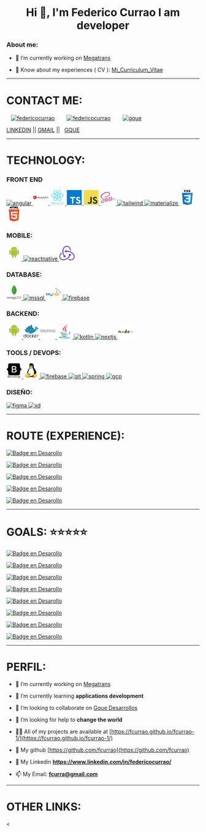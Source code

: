 #  <h1 align="center">Hi 👋, I'm Federico Currao  I am developer</h1>


 ### About me:
  
- 🔭 I’m currently working on [Megatrans](https://www.megatrans.com.ar/)

- 📄 Know about my experiences ( CV ): [Mi_Curriculum_Vitae](https://drive.google.com/file/d/1i4Nu93ckdcqhOzR2OPqAyEXKjd8Y0D4a/view?usp=sharing)

-----------------------------------------
#  CONTACT ME:
<p align="left">
&nbsp;&nbsp;  <a href="https://linkedin.com/in/federicocurrao" target="blank"><img align="center" src="https://raw.githubusercontent.com/rahuldkjain/github-profile-readme-generator/master/src/images/icons/Social/linked-in-alt.svg" alt="federicocurrao" height="30" width="40" /></a>&nbsp; &nbsp; &nbsp; &nbsp; 
<a href="mailto:fcurrao@gmail.com" target="blank"><img align="center" src="https://upload.wikimedia.org/wikipedia/commons/8/8c/Gmail_Icon_%282013-2020%29.svg" alt="federicocurrao" height="30" width="40" /></a>&nbsp; &nbsp; &nbsp; &nbsp; 
<a href="https://www.gquedesarrollos.com" target="blank"><img align="center" src="https://raw.githubusercontent.com/rahuldkjain/github-profile-readme-generator/master/src/images/icons/Social/devto.svg" alt="gque" height="30" width="40" /></a>
</p>

 [LINKEDIN](https://www.linkedin.com/in/federicocurrao/) ||  [GMAIL](mailto:fcurrao@gmail.com)  ||   &nbsp;   [GQUE](https://www.gquedesarrollos.com)
 

-----------------------------------------

# TECHNOLOGY: 
<p align="left"> 

 
### FRONT END
  <a href="https://angular.io" target="_blank" rel="noreferrer"> <img src="https://angular.io/assets/images/logos/angular/angular.svg" alt="angular" width="40" height="40"/> </a> <a href="https://angular.io" target="_blank" rel="noreferrer"> <img src="https://raw.githubusercontent.com/devicons/devicon/master/icons/angularjs/angularjs-original-wordmark.svg" alt="angularjs" width="40" height="40"/> </a>
 <a href="https://reactjs.org/" target="_blank" rel="noreferrer"> <img src="https://raw.githubusercontent.com/devicons/devicon/master/icons/react/react-original-wordmark.svg" alt="react" width="40" height="40"/> </a> 
  <a href="https://www.typescriptlang.org/" target="_blank" rel="noreferrer"> <img src="https://raw.githubusercontent.com/devicons/devicon/master/icons/typescript/typescript-original.svg" alt="typescript" width="40" height="40"/> </a>
 <a href="https://developer.mozilla.org/en-US/docs/Web/JavaScript" target="_blank" rel="noreferrer"> <img src="https://raw.githubusercontent.com/devicons/devicon/master/icons/javascript/javascript-original.svg" alt="javascript" width="40" height="40"/> </a>
 <a href="https://sass-lang.com" target="_blank" rel="noreferrer"> <img src="https://raw.githubusercontent.com/devicons/devicon/master/icons/sass/sass-original.svg" alt="sass" width="40" height="40"/> </a> 
 <a href="https://tailwindcss.com/" target="_blank" rel="noreferrer"> <img src="https://www.vectorlogo.zone/logos/tailwindcss/tailwindcss-icon.svg" alt="tailwind" width="40" height="40"/> </a> 
 <a href="https://materializecss.com/" target="_blank" rel="noreferrer"> <img src="https://raw.githubusercontent.com/prplx/svg-logos/5585531d45d294869c4eaab4d7cf2e9c167710a9/svg/materialize.svg" alt="materialize" width="40" height="40"/> </a> <a href="https://www.w3schools.com/css/" target="_blank" rel="noreferrer"> <img src="https://raw.githubusercontent.com/devicons/devicon/master/icons/css3/css3-original-wordmark.svg" alt="css3" width="40" height="40"/> </a> <a href="https://www.w3.org/html/" target="_blank" rel="noreferrer"> <img src="https://raw.githubusercontent.com/devicons/devicon/master/icons/html5/html5-original-wordmark.svg" alt="html5" width="40" height="40"/> </a> 
</p>

 
 ### MOBILE:
 <a href="https://developer.android.com" target="_blank" rel="noreferrer"> <img src="https://raw.githubusercontent.com/devicons/devicon/master/icons/android/android-original-wordmark.svg" alt="android" width="40" height="40"/> </a>
  <a href="https://reactnative.dev/" target="_blank" rel="noreferrer"> <img src="https://reactnative.dev/img/header_logo.svg" alt="reactnative" width="40" height="40"/> </a> 
  <a href="https://redux.js.org" target="_blank" rel="noreferrer"> <img src="https://raw.githubusercontent.com/devicons/devicon/master/icons/redux/redux-original.svg" alt="redux" width="40" height="40"/> </a>


 
 ### DATABASE:
  <a href="https://www.mongodb.com/" target="_blank" rel="noreferrer"> <img src="https://raw.githubusercontent.com/devicons/devicon/master/icons/mongodb/mongodb-original-wordmark.svg" alt="mongodb" width="40" height="40"/> </a>
  <a href="https://www.microsoft.com/en-us/sql-server" target="_blank" rel="noreferrer"> <img src="https://www.svgrepo.com/show/303229/microsoft-sql-server-logo.svg" alt="mssql" width="40" height="40"/> </a>
 <a href="https://www.mysql.com/" target="_blank" rel="noreferrer"> <img src="https://raw.githubusercontent.com/devicons/devicon/master/icons/mysql/mysql-original-wordmark.svg" alt="mysql" width="40" height="40"/> </a>
 <a href="https://firebase.google.com/" target="_blank" rel="noreferrer"> <img src="https://www.vectorlogo.zone/logos/firebase/firebase-icon.svg" alt="firebase" width="40" height="40"/> </a>
 

  ### BACKEND:
   <a href="https://developer.android.com" target="_blank" rel="noreferrer"> <img src="https://raw.githubusercontent.com/devicons/devicon/master/icons/android/android-original-wordmark.svg" alt="android" width="40" height="40"/> </a>
  <a href="https://www.docker.com/" target="_blank" rel="noreferrer"> <img src="https://raw.githubusercontent.com/devicons/devicon/master/icons/docker/docker-original-wordmark.svg" alt="docker" width="40" height="40"/> </a>
  <a href="https://expressjs.com" target="_blank" rel="noreferrer"> <img src="https://raw.githubusercontent.com/devicons/devicon/master/icons/express/express-original-wordmark.svg" alt="express" width="40" height="40"/> </a>
 <a href="https://www.java.com" target="_blank" rel="noreferrer"> <img src="https://raw.githubusercontent.com/devicons/devicon/master/icons/java/java-original.svg" alt="java" width="40" height="40"/> </a> 
  <a href="https://kotlinlang.org" target="_blank" rel="noreferrer"> <img src="https://www.vectorlogo.zone/logos/kotlinlang/kotlinlang-icon.svg" alt="kotlin" width="40" height="40"/> </a>
   <a href="https://nextjs.org/" target="_blank" rel="noreferrer"> <img src="https://cdn.worldvectorlogo.com/logos/nextjs-2.svg" alt="nextjs" width="40" height="40"/> </a>
  <a href="https://nodejs.org" target="_blank" rel="noreferrer"> <img src="https://raw.githubusercontent.com/devicons/devicon/master/icons/nodejs/nodejs-original-wordmark.svg" alt="nodejs" width="40" height="40"/> </a>
 
 
   ### TOOLS / DEVOPS:
 <a href="https://getbootstrap.com" target="_blank" rel="noreferrer"> <img src="https://raw.githubusercontent.com/devicons/devicon/master/icons/bootstrap/bootstrap-plain-wordmark.svg" alt="bootstrap" width="40" height="40"/> </a> 
 <a href="https://www.linux.org/" target="_blank" rel="noreferrer"> <img src="https://raw.githubusercontent.com/devicons/devicon/master/icons/linux/linux-original.svg" alt="linux" width="40" height="40"/> </a>
  <a href="https://firebase.google.com/" target="_blank" rel="noreferrer"> <img src="https://www.vectorlogo.zone/logos/firebase/firebase-icon.svg" alt="firebase" width="40" height="40"/> </a>
  <a href="https://git-scm.com/" target="_blank" rel="noreferrer"> <img src="https://www.vectorlogo.zone/logos/git-scm/git-scm-icon.svg" alt="git" width="40" height="40"/> </a>
 <a href="https://spring.io/" target="_blank" rel="noreferrer"> <img src="https://www.vectorlogo.zone/logos/springio/springio-icon.svg" alt="spring" width="40" height="40"/> </a> 
 <a href="https://cloud.google.com" target="_blank" rel="noreferrer"> <img src="https://www.vectorlogo.zone/logos/google_cloud/google_cloud-icon.svg" alt="gcp" width="40" height="40"/> </a>

 
  ### DISEÑO:
 <a href="https://www.figma.com/" target="_blank" rel="noreferrer"> <img src="https://www.vectorlogo.zone/logos/figma/figma-icon.svg" alt="figma" width="40" height="40"/> </a> 
<a href="https://www.adobe.com/products/xd.html" target="_blank" rel="noreferrer"> <img src="https://cdn.worldvectorlogo.com/logos/adobe-xd.svg" alt="xd" width="40" height="40"/> </a> 

  
-----------------------------------------


# ROUTE (EXPERIENCE):
[![Badge en Desarollo](https://img.shields.io/badge/CURRENTLY-MEGATRANS%20-green)](https://www.megatrans.com.ar/)

[![Badge en Desarollo](https://img.shields.io/badge/2023-ACONCAGUA%20-red)](https://aconcaguasf.com/)

[![Badge en Desarollo](https://img.shields.io/badge/2022-ANKARA%20-red)](https://www.ankararealestate.mx/)

[![Badge en Desarollo](https://img.shields.io/badge/2020-EXPOCOMEX%20-red)](https://expocomexsrl.com/)

[![Badge en Desarollo](https://img.shields.io/badge/2018-FREELANCE%20-red)](https://github.com/fcurrao)
 
 
-----------------------------------------

# GOALS: ⭐⭐⭐⭐⭐

 
[![Badge en Desarollo](https://img.shields.io/badge/⭐⭐⭐-ANKARA-yellow)](https://www.ankararealestate.mx/) <br>

[![Badge en Desarollo](https://img.shields.io/badge/🚗__📲-WHERE_IS_MY_CAR-yellow)](https://www.linkedin.com/feed/update/urn:li:activity:7114707801091825665) <br>

[![Badge en Desarollo](https://img.shields.io/badge/🚂-COMPONENTES_IMPORTADOS-yellow)](http://www.componentesimportados.com/) <br>

[![Badge en Desarollo](https://img.shields.io/badge/⭐-BONSAI_ORLANDO-yellow)](https://bonsaisorlando.web.app/)  <br>

[![Badge en Desarollo](https://img.shields.io/badge/🚚-EXPOCOMEX-yellow)](http://www.expocomexsrl.com/) <br>

[![Badge en Desarollo](https://img.shields.io/badge/🌎-CYG_TRADE-yellow)](http://www.cygtrade.com/) <br>

[![Badge en Desarollo](https://img.shields.io/badge/🙋🏻‍♂️-PORTFOLIO-yellow)](https://fcurrao.github.io/fcurrao-1/) <br>

[![Badge en Desarollo](https://img.shields.io/badge/✔✔-TOTALPLAY_MEXICO-yellow)](https://fcurrao.github.io/totalplay-mexico/)  <br>


-----------------------------------------


# PERFIL:
- 🔭 I’m currently working on [Megatrans](https://www.megatrans.com.ar/)

- 🌱 I’m currently learning **applications development**

- 👯 I’m looking to collaborate on [Gque Desarrollos](www.GqueDesarrollos.com)

- 🤝 I’m looking for help to **change the world**

- 👨‍💻 All of my projects are available at [https://fcurrao.github.io/fcurrao-1/](https://fcurrao.github.io/fcurrao-1/)

- 📝 My github [https://github.com/fcurrao](https://github.com/fcurrao)

- 💬 My Linkedin **https://www.linkedin.com/in/federicocurrao/**

- 📫 My Email: **fcurra@gmail.com**


-----------------------------------------


# OTHER LINKS: 

  
  <
